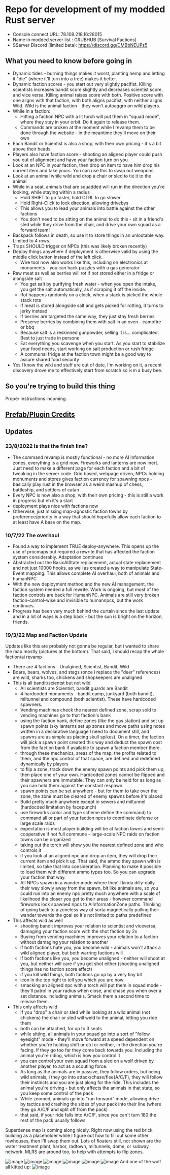 # Repo for development of my modded Rust server

- Console connect URL: 78.108.218.16:28015
- Name in modded server list : GRUBHUB [Survival Factions]
- SServer Discord (limited beta): https://discord.gg/DMBbNEUPs5

## What you need to know before going in
- Dynamic tides - burning things makes it worst, planting hemp and letting it "die" (where it'll turn into a tree) makes it better.
- Dynamic faction scores - you start out very slightly pacifist. Killing scientists increases bandit score slightly and decreases scientist score, and vice versa. Killing animal raises score with both. Positive score with one aligns with that faction, with both aligns pacifist, with neither aligns Wild. Wild is the animal faction - they won't autoaggro on wild players.
- While in a faction:
  - Hitting a faction NPC with a lit torch will put them in "squad mode", where they stay in your orbit. Do it again to release them.
  - Commands are broken at the moment while I revamp them to be done through the website - in the meantime they'll move on their own
- Each Bandit or Scientist is also a shop, with their own pricing - it's a bit above their heads
- Players also have faction score - shooting an aligned player could push you out of alignment and have your faction turn on you
- Look at an NPC in your faction, then drop an item to have him drop his current item and take yours. You can use this to swap out weapons.
- Look at an animal while wild and drop a chair or sled to tie it to the animal
- While in a seat, animals that are squadded will run in the direction you're looking, while staying within a radius
  - Hold SHIFT to go faster, hold CTRL to go slower
  - Hold Right-Click to lock direction, allowing drivebys
  - This allows you to lead your animals into battle against the other factions
  - You don't need to be sitting on the animal to do this - sit in a friend's sled while they drive from the chair, and drive your own squad as a forward team!
- Backpack follows in death, so use it to store things in an unlootable way. Limited to 4 rows.
- Traps SHOULD trigger on NPCs (this was likely broken recently)
- Deploy things anywhere if deployment is otherwise valid by using the middle click button instead of the left click.
  - Wire tool now also works like this, including on electronics at monuments - you can hack puzzles with a gas generator
- Raw meat as well as berries will rot if not stored either in a fridge or alongside salt
  - You get salt by purifying fresh water - when you open the intake, you get the salt automatically, as if scraping it off the inside.
  - Rot happens randomly on a clock, when a stack is picked the whole stack rots
  - If meat is stored alongside salt and gets picked for rotting, it turns to jerky instead
  - If berries are targeted the same way, they just stay fresh berries
  - Preserve berries by combining them with salt in an oven - campfire or bbq
  - Because salt is a reskinned gunpowder, selling it is... complicated. Best to just trade in persone
  - Eat everything you scavenge when you start. As you start to stabilize your food needs, start working on salt production or rush fridge
  - A communal fridge at the faction town might be a good way to assure shared food security
- Yes I know the wiki and stuff are out of date, I'm working on it, a recent discovery drove me to effectively start from scratch so i<m a busy bee.

## So you're trying to build this thing
Proper instructions incoming.


## [Prefab/Plugin Credits](Credits.md)
## Updates

### 23/8/2022 Is that the finish line?
- The command revamp is mostly functional - no more AI Information zones, everything is a grid now. Fireworks and lanterns are now inert. Just need to make a different page for each faction and a bit of tweaking in the server code. Grid based, webpage driven, NPCs holding monuments and stores gives faction currency for spawning npcs - basically play rust in the browser as a weird mashup of chess, battleship, and settlers of catan
- Every NPC is now also a shop, with their own pricing - this is still a work in progress but eh it's a start
- deployment plays nice with factions now
- Otherwise, just missing map-agnostic faction towns by preference/priority in a way that should hopefully allow each faction to at least have A base on the map.

### 10/7/22 The overhaul
- Found a way to implement TRUE deploy-anywhere. This opens up the use of procmaps but required a rewrite that has affected the faction system considerably. Adaptation continues
- Abstracted out the BasicAIState replacement, actual state replacement and not just 10000 hooks, as well as created a  way to manipulate State-Event mapping. This allows complete AI overhaul, both of animals and humanNPC
- With the new deployment method and the new AI management, the faction system needed a full rewrite. Work is ongoing, but most of the faction controls are back for HumanNPC. Animals are still very broken faction-control-wise and invisible to humannpcs, but the work continues.
- Progress has been very much behind the curtain since the last update and in a lot of ways is a step back - but the sun is bright on the horizon, friends.

### 19/3/22 Map and Faction Update
Updates like this are probably not gonna be regular, but i wanted to share the map mostly (pictures at the bottom). That said, I should recap the whole faction/ai revamp

- There are 4 factions - Unalgined, Scientist, Bandit, Wild
- Boars, bears, wolves, and stags (once i replace the "deer" references) are wild, sharks too, chickens and shopkeepers are unaligned
- This is all bandit/scientst but not wild
  - All scientists are Scientist, bandit guards are Bandit
  - 4 hardcoded monuments - bandit camp, junkyard (both bandit), miltunnel and compound (both scientist). These have hardcoded spawners.
  - Vending machines check the nearest defined zone, scrap sold to vending machines go to that faction's bank
  - using the faction bank, define zones (like the gas station) and set up spawn points (sky lanterns set up zones and move paths using notes written in a declarative language I need to document still, and spawns are as simple as placing skull spikes). On a timer, the faction will pick a spawn point created this way and deduct the spawn cost from the faction bank if available to spawn a faction member there.
  - through these mechanics, areas of the map, the profits related to them, and the npc control of that space, are defined and redefined dynamically by players
  - to flip a zone, track down the enemy spawn points and pick them up, then place one of your own. Hardcoded zones cannot be flipped and their spawners are immutable. They can only be held for as long as you can hold them against the constant respawn.
  - spawn points can be set anywhere - but for them to take over the zone, the zone must be cleared of enemy spawns before it's placed
  - Build pretty much anywhere except in sewers and miltunnel (hardocded limitation by facepunch)
  - use fireworks (color and type scheme define the command) to command all or part of your faction npcs to coordinate defense or large scale raids
  - expectation is most player building will be at faction towns and semi-cooperative if not full commune - large-scale NPC raids on faction towns can be organized
  - taking out the torch will show you the nearest defined zone and who controls it
  - if you look at an aligned npc and drop an item, they will drop their current item and pick it up. That said, the ammo they spawn with is limited, so take that into consideration. Planning to make it possible to load them with different ammo types too. So you can upgrade your faction that way.
  - All NPCs spawn in a wander mode where they'll kinda dilly-dally their way slowly away from the spawn, bit like animals are, so you could run into an enemy npc pretty much anywhere with a scale of likelihood the closer you get to their areas - however command fireworks lock spawned npcs to AIInformationZone paths. Thinking of going back to a zoneless way of sorta magnetically pulling their wander towards the goal so it's not limited to paths predefined
- This affects wild as well
  - shooting bandit improves your relation to scientist and viceversa, damaging your faction score with the shot faction by 2x
  - Buying from vending machines improves your relation to a faction without damaging your relation to another
  - if both factions hate you, you become wild - animals won't attack a wild aligned player, but both warring factions will
  - if both factions like you, you become unaligned - neither will shoot at you, but neither will care if you get shot either (shooting unaligned things has no faction score effect)
  - if you kill wild things, both factions go up by a very tiny bit
  - icon in the top right to tell you which you are now
  - smacking an aligned npc with a torch will put them in squad mode - they'll patrol in your radius when close, and chase you when over a set distance. including animals. Smack them a second time to release them.
- This only affects wild
  - If you "drop" a chair or sled while looking at a wild animal (not chickens) the chair or sled will weld to the animal, letting you ride them
  - both can be attached, for up to 3 seats
  - while sitting, all animals in your squad go into a sort of "follow eyesight" mode - they'll move forward at a speed dependent on whether you're holding shift or ctrl or neither, in the direction you're facing. If they go too far they come back towards you. Including the animal you're riding, which is how you control it
  - you can control your own squad from a sled on a wolf driven by another player, to act as a scouting force.
  - As long as the animals are in passive, they follow orders, but being wild animals, i they go into attack/chase/flee(A/C/F), they will follow their instincts and you are just along for the ride. This includes the animal you're driving - but only affects the animals in that state, so you keep some control of the pack
  - While zoomed, animals go into "run forward" mode, allowing drive-by tactics and crashing the sides of your pack into their line (where they go A/C/F and split off from the pack)
  - that said, if your ride falls into A/C/F, since you can't turn 180 the rest of the pack usually follows


Superdense map is coming along nicely. Right now using the red brick building as a placeholder while I figure out how to fill out some other rowhouses, then I'll swap them out. Lots of floaters still, not shown are the water treatment plant, harbor, radtown, miltunnels, dome, or subway network. MLRS are around too, to help with attempts to flip zones.

![image](https://user-images.githubusercontent.com/33932119/159136547-4d6fae05-c631-49a5-a1cb-dd554a71fb43.png)
![image](https://user-images.githubusercontent.com/33932119/159136554-dd0533cd-ec34-414a-9e4f-65fc116ee9a0.png)
![image](https://user-images.githubusercontent.com/33932119/159136566-a7e183a8-76a9-4e9b-884d-5590d2d5b92d.png)
![image](https://user-images.githubusercontent.com/33932119/159136574-ea270c5a-9f1d-4f9c-abe1-4152d2ab18d8.png)
![image](https://user-images.githubusercontent.com/33932119/159136581-efafc846-f7fc-4ad0-97ae-f84e6140f96b.png)
![image](https://user-images.githubusercontent.com/33932119/159136591-4fbb2461-cfbb-4865-bb3b-fc2fbc548656.png)
And one of the wolf all kitted up:
![image](https://user-images.githubusercontent.com/33932119/159137438-c86abe98-79d1-46c8-a7f0-60ddd4190efb.png)
